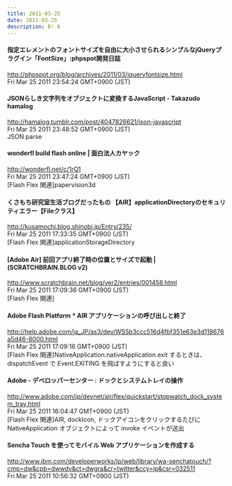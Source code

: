 ```yaml
---
title: 2011-03-25
date: 2011-03-25
description: B! 8
---
```


#### 指定エレメントのフォントサイズを自由に大小させられるシンプルなjQueryプラグイン「FontSize」:phpspot開発日誌
http://phpspot.org/blog/archives/2011/03/jqueryfontsize.html<br>
Fri Mar 25 2011 23:54:24 GMT+0900 (JST)<br>


#### JSONらしき文字列をオブジェクトに変換するJavaScript - Takazudo hamalog
http://hamalog.tumblr.com/post/4047826621/json-javascript<br>
Fri Mar 25 2011 23:48:52 GMT+0900 (JST)<br>
JSON parse


#### wonderfl build flash online | 面白法人カヤック
http://wonderfl.net/c/1rQ1<br>
Fri Mar 25 2011 23:47:24 GMT+0900 (JST)<br>
[Flash Flex 関連]papervision3d


#### くさもち研究室生活ブログだったもの 【AIR】applicationDirectoryのセキュリティエラー【Fileクラス】
http://kusamochi.blog.shinobi.jp/Entry/235/<br>
Fri Mar 25 2011 17:33:35 GMT+0900 (JST)<br>
[Flash Flex 関連]applicationStorageDirectory


#### [Adobe Air] 前回アプリ終了時の位置とサイズで起動 | (SCRATCHBRAIN.BLOG v2)
http://www.scratchbrain.net/blog/ver2/entries/001458.html<br>
Fri Mar 25 2011 17:09:36 GMT+0900 (JST)<br>
[Flash Flex 関連]


#### Adobe Flash Platform * AIR アプリケーションの呼び出しと終了
http://help.adobe.com/ja_JP/as3/dev/WS5b3ccc516d4fbf351e63e3d118676a5d46-8000.html<br>
Fri Mar 25 2011 17:09:16 GMT+0900 (JST)<br>
[Flash Flex 関連]NativeApplication.nativeApplication.exit するときは、dispatchEvent で Event.EXITING を飛ばすようにすると良い


#### Adobe - デベロッパーセンター : ドックとシステムトレイの操作
http://www.adobe.com/jp/devnet/air/flex/quickstart/stopwatch_dock_system_tray.html<br>
Fri Mar 25 2011 16:04:47 GMT+0900 (JST)<br>
[Flash Flex 関連]AIR, dockIcon, ドックアイコンをクリックするたびに NativeApplication オブジェクトによって invoke イベントが送出


#### Sencha Touch を使ってモバイル Web アプリケーションを作成する
http://www.ibm.com/developerworks/jp/web/library/wa-senchatouch/?cmp=dw&cpb=dwwdv&ct=dwgra&cr=twitter&ccy=jp&csr=032511<br>
Fri Mar 25 2011 10:56:32 GMT+0900 (JST)<br>


